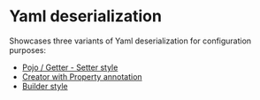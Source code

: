 Yaml deserialization
====================

Showcases three variants of Yaml deserialization for configuration
purposes:

* [Pojo / Getter - Setter style](src/main/java/de/dhiller/yaml_test/JavaBeanYamlConfig.java)
* [Creator with Property annotation](src/main/java/de/dhiller/yaml_test/CreatorWithPropertyYamlConfig.java)
* [Builder style](src/main/java/de/dhiller/yaml_test/BuilderYamlConfig.java)

